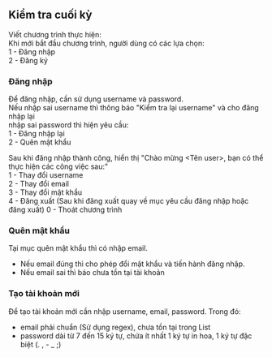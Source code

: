 ## Kiểm tra cuối kỳ
Viết chương trình thực hiện:   
Khi mới bắt đầu chương trình, người dùng có các lựa chọn:   
1 - Đăng nhập  
2 - Đăng ký   

### Đăng nhập 
Để đăng nhập, cần sử dụng username và password.  
Nếu nhập sai username thì thông báo "Kiểm tra lại username" và cho đăng nhập lại  
 nhập sai password thì hiện yêu cầu:  
1 - Đăng nhập lại  
2 - Quên mật khẩu  

Sau khi đăng nhập thành công, hiển thị "Chào mừng <Tên user>, bạn có thể thực hiện các công việc sau:"  
1 - Thay đổi username  
2 - Thay đổi email  
3 - Thay đổi mật khẩu  
4 - Đăng xuất (Sau khi đăng xuất quay về mục yêu cầu đăng nhập hoặc đăng xuất)
0 - Thoát chương trình  

### Quên mật khẩu
Tại mục quên mật khẩu thì có nhập email. 
- Nếu email đúng thì cho phép đổi mật khẩu và tiến hành đăng nhập.  
- Nếu email sai thì báo chưa tồn tại tài khoản

### Tạo tài khoản mới
Để tạo tài khoản mới cần nhập username, email, password. Trong đó:
- email phải chuẩn (Sử dụng regex), chưa tồn tại trong List
- password dài từ 7 đến 15 ký tự, chứa ít nhất 1 ký tự in hoa, 1 ký tự đặc biệt (. , - _ ;)
